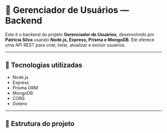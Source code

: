 # 👥 Gerenciador de Usuários — Backend

Este é o backend do projeto **Gerenciador de Usuários**, desenvolvido por **Patricia Silva** usando **Node.js, Express, Prisma e MongoDB**. Ele oferece uma API REST para criar, listar, atualizar e excluir usuários.

---

## 🚀 Tecnologias utilizadas

- Node.js
- Express
- Prisma ORM
- MongoDB
- CORS
- Dotenv

---

## 📁 Estrutura do projeto
